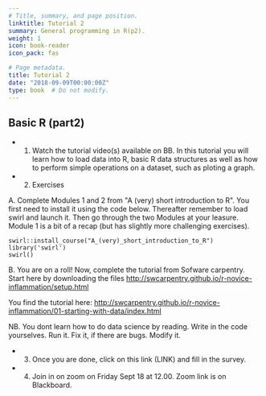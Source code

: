 ```yaml
---
# Title, summary, and page position.
linktitle: Tutorial 2
summary: General programming in R(p2).
weight: 1
icon: book-reader
icon_pack: fas

# Page metadata.
title: Tutorial 2
date: "2018-09-09T00:00:00Z"
type: book  # Do not modify.
---
```


## Basic R (part2)

* 1. Watch the tutorial video(s) available on BB. In this tutorial you will learn how to load data into R, basic R data structures as well as how to perform simple operations on a dataset, such as ploting a graph.
* 2. Exercises

A. Complete Modules 1 and 2 from "A (very) short introduction to R". You first need to install it using the code below. Thereafter remember to load swirl and launch it. Then go through the two Modules at your leasure. Module 1 is a bit of a recap (but has slightly more challenging exercises). 
```
swirl::install_course("A_(very)_short_introduction_to_R") 
library('swirl')
swirl()
```
B. You are on a roll! Now, complete the tutorial from Sofware carpentry. 
Start here by downloading the files 
http://swcarpentry.github.io/r-novice-inflammation/setup.html

You find the tutorial here: http://swcarpentry.github.io/r-novice-inflammation/01-starting-with-data/index.html

NB. You dont learn how to do data science by reading. Write in the code yourselves. Run it. Fix it, if there are bugs. Modify it. 

* 3. Once you are done, click on this link (LINK) and fill in the survey. 
* 4. Join in on zoom on Friday Sept 18 at 12.00. Zoom link is on Blackboard. 


